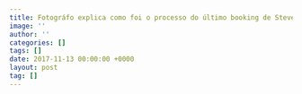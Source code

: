 ```yaml
---
title: Fotográfo explica como foi o processo do último booking de Steve Jobs
image: ''
author: ''
categories: []
tags: []
date: 2017-11-13 00:00:00 +0000
layout: post
tag: []
---
```

